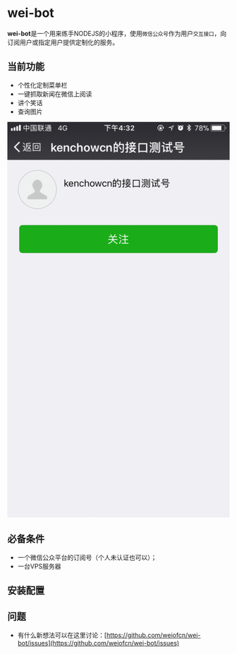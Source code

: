 # wei-bot

**wei-bot**是一个用来练手NODEJS的小程序，使用`微信公众号`作为用户`交互接口`，向订阅用户或指定用户提供定制化的服务。

## 当前功能

- 个性化定制菜单栏
- 一键抓取新闻在微信上阅读
- 讲个笑话
- 查询图片

![介绍](./assets/intro.gif)

## 必备条件

- 一个微信公众平台的订阅号（个人未认证也可以）；
- 一台VPS服务器

## 安装配置


## 问题

- 有什么新想法可以在这里讨论：[https://github.com/weiofcn/wei-bot/issues](https://github.com/weiofcn/wei-bot/issues)
